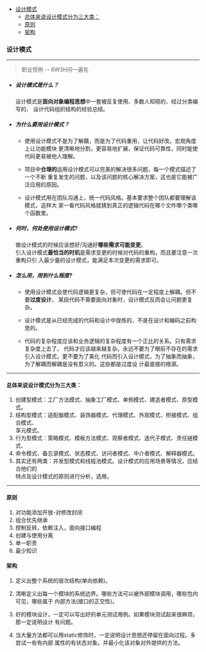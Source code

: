 
<!-- vim-markdown-toc GFM -->

- [设计模式](#设计模式)
  - [总体来说设计模式分为三大类：](#总体来说设计模式分为三大类)
  - [原则](#原则)
  - [架构](#架构)

<!-- vim-markdown-toc -->


### 设计模式


---
> 职业惯例 -- 6W3H问一遍先


- ##### 设计模式是什么？  
  设计模式是**面向对象编程思想**中一套被反复使用、多数人知晓的、经过分类编写的、
  设计代码组织结构的经验总结。  


- ##### 为什么要用设计模式？  
  - 使用设计模式不是为了解藕，而是为了代码重用，让代码好改。宏观角度上让功能模块
    更清晰地分割，更容易地扩展，保证代码可靠性，同时能使代码更易被他人理解。  

  - 项目中**合理的**运用设计模式可以完美的解决很多问题，每一个模式描述了一个不断
    重复发生的问题，以及该问题的核心解决方案，这也是它能被广泛应用的原因。  

  - 设计模式用在团队沟通上，统一代码风格。基本要求整个团队都要理解该模式，这样大
    家一看代码风格就猜到真正的逻辑代码在哪个文件哪个类哪个函数里。


- ##### 何时，何处使用设计模式?  
  做设计模式的时候应该想好/沟通好**哪些需求可能变更**。  
  引入设计模式**最恰当的时机**是需求变更的时候对代码的重构，而且要注意一次重构只引
  入最少量的设计模式，能满足本次变更的需求即可。


- ##### 怎么用，用到什么程度?  
  - 使用设计模式会使代码逻辑更复杂，但可使代码在一定程度上解耦。但不要**过度设计**，
    某段代码不需要面向对象时，设计模式反而会让问题更复杂。  

  - 设计模式是从已经完成的代码和设计中提炼的，不是在设计和编码之前构思的。

  - 代码的复杂程度应该和业务逻辑的复杂程度有一个正比的关系。只有需求复杂度上去了，
    代码才应该越来越复杂。永远不要为了眼前不存在的需求引入设计模式，更不要为了美化
    代码而引入设计模式，为了抽象而抽象，为了解耦而解耦是没有意义的。这些都是过度设
    计最直接的根源。  

---


#### 总体来说设计模式分为三大类：  

1. 创建型模式：工厂方法模式、抽象工厂模式、单例模式、建造者模式、原型模式。  
2. 结构型模式：适配器模式、装饰器模式、代理模式、外观模式、桥接模式、组合模式、  
   享元模式。  
3. 行为型模式：策略模式、模板方法模式、观察者模式、迭代子模式、责任链模式、  
4. 命令模式、备忘录模式、状态模式、访问者模式、中介者模式、解释器模式。  
5. 其实还有两类：并发型模式和线程池模式。设计模式的应用场景等情况，应结合他们的  
   特点及设计模式的原则进行分析，选用。

---


#### 原则
1. 对功能添加开放-对修改封闭
2. 组合优先继承
3. 控制反转，依赖注入，面向接口编程
4. 创建与使用分离
5. 单一职责
6. 最少知识


#### 架构
1. 定义出整个系统的层次结构(单向依赖)。

2. 清晰定义出每一个模块的系统边界。哪些方法可以被外部模块调用，哪些包内可见，哪些属于
   内部方法(接口的正交性)。

3. 好的模块设计，一定可以写出好的单元测试用例。如果模块测试起来很麻烦，那一定说明设计
   有问题。

4. 当大量方法都可以用static修饰时，一定说明设计思想还停留在面向过程。多尝试一些有内部
   属性的有状态对象。并最小化该对象对外提供的方法。
